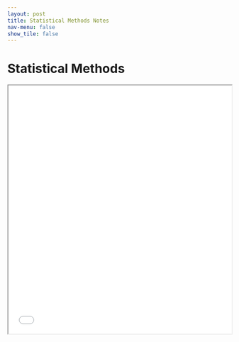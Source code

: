 ```yaml
---
layout: post
title: Statistical Methods Notes
nav-menu: false
show_tile: false
---
```



# Statistical Methods

<iframe src="/college/notes/StatisticalMethods/StatisticalMethods.pdf"
        style="width: 100%; height: 40em;">
</iframe>
